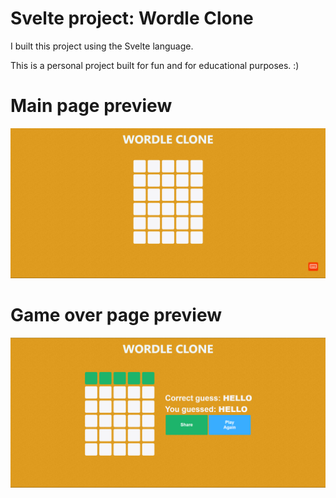 # Svelte project: Wordle Clone
I built this project using the Svelte language.

This is a personal project built for fun and for educational purposes. :)

# Main page preview
![main page screenshot](public/screenshot.png)

# Game over page preview
![game over page preview](public/screenshot_over.png)